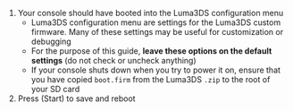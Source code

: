 1. Your console should have booted into the Luma3DS configuration menu
    + Luma3DS configuration menu are settings for the Luma3DS custom firmware. Many of these settings may be useful for customization or debugging
    + For the purpose of this guide, **leave these options on the default settings** (do not check or uncheck anything)
    + If your console shuts down when you try to power it on, ensure that you have copied `boot.firm` from the Luma3DS `.zip` to the root of your SD card
1. Press (Start) to save and reboot
